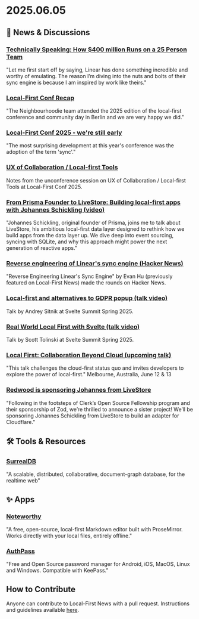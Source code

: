 # 2025.06.05

## 📰 News & Discussions

### [Technically Speaking: How $400 million Runs on a 25 Person Team](https://paulhovley.substack.com/p/technically-speaking-how-400-million)
"Let me first start off by saying, Linear has done something incredible and worthy of emulating. The reason I’m diving into the nuts and bolts of their sync engine is because I am inspired by work like theirs."

### [Local-First Conf Recap](https://neighbourhood.ie/blog/2025/06/04/local-first-conf-recap)
"The Neighbourhoodie team attended the 2025 edition of the local-first conference and community day in Berlin and we are very happy we did."

### [Local-First Conf 2025 - we're still early](https://www.kobiebotha.com/blog/local-first-2025-retro)
"The most surprising development at this year's conference was the adoption of the term 'sync'."

### [UX of Collaboration / Local-first Tools](https://app.affine.pro/workspace/790bdbdf-e886-4a79-8d0d-7454bb11a84e/5QkQMQ1XRx)
Notes from the unconference session on UX of Collaboration / Local-first Tools at Local-First Conf 2025.

### [From Prisma Founder to LiveStore: Building local-first apps with Johannes Schickling (video)](https://www.youtube.com/watch?v=aKTbGIrkrLE)
"Johannes Schickling, original founder of Prisma, joins me to talk about LiveStore, his ambitious local-first data layer designed to rethink how we build apps from the data layer up. We dive deep into event sourcing, syncing with SQLite, and why this approach might power the next generation of reactive apps."

### [Reverse engineering of Linear's sync engine (Hacker News)](https://news.ycombinator.com/item?id=44123131)
"Reverse Engineering Linear's Sync Engine" by Evan Hu (previously featured on Local-First News) made the rounds on Hacker News. 

### [Local-first and alternatives to GDPR popup (talk video)](https://www.youtube.com/watch?v=jruS1S_63qc)
Talk by Andrey Sitnik at Svelte Summit Spring 2025.

### [Real World Local First with Svelte (talk video)](https://www.youtube.com/watch?v=Q2C3hZYmqsQ)
Talk by Scott Tolinski at Svelte Summit Spring 2025.

### [Local First: Collaboration Beyond Cloud (upcoming talk)](https://webdirections.org/code/speakers/kritiketan-sharma.php)
"This talk challenges the cloud-first status quo and invites developers to explore the power of local-first." Melbourne, Australia, June 12 & 13

### [Redwood is sponsoring Johannes from LiveStore](https://rwsdk.com/blog/rwsdk-x-livestore)
"Following in the footsteps of Clerk’s Open Source Fellowship program and their sponsorship of Zod, we’re thrilled to announce a sister project! We’ll be sponsoring Johannes Schickling from LiveStore to build an adapter for Cloudflare."


## 🛠️ Tools & Resources

### [SurrealDB](https://github.com/surrealdb/surrealdb)
"A scalable, distributed, collaborative, document-graph database, for the realtime web"

## ✨ Apps

### [Noteworthy](https://noteworthy.ink/)
"A free, open-source, local-first Markdown editor built with ProseMirror. Works directly with your local files, entirely offline."

### [AuthPass](https://authpass.app/)
"Free and Open Source password manager for Android, iOS, MacOS, Linux and Windows. Compatible with KeePass."


## How to Contribute
Anyone can contribute to Local-First News with a pull request. Instructions and guidelines available [here](https://github.com/localfirstnews/localfirstnews).
